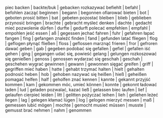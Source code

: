piec	backen | backte/buk | gebacken
rozkazywać	befiehlt | befahl | befohlen
zacząć	beginnen | begann | begonnen
ofiarować	bieten | bot | geboten
prosić	bitten | bat | gebeten
pozostać	bleiben | blieb | geblieben
przynosić	bringen | brachte | gebracht
myśleć	denken | dachte | gedacht
mieć pozwolenie	dürfen | durfte | gedurft
polecać	empfehlen | empfahl | empohlen
jeść	essen | aß | gegessen
jechać	fahren | fuhr | gefahren
łapać	fangen | fing | gefangen
znaleźć	finden | fand | gefunden
latać	fliegen | flog | geflogen
płynąć	fließen | floss | geflossen
marznąć	frieren	| fror | gefroren
dawać	geben | gab | gegeben
podobać się	gefallen | gefiel | gefallen
iść	gehen | ging | gegangen
udać się, powieść	gelang | gelungen
rozkoszować się	genießen | genoss | genossen
wydarzać się	geschah | geschah | geschehen
wygrać	gewinnen | gewann | gewonnen
sięgać	greifen | griff | gegriffen
mieć	haben | hatte | gehabt
trzymać	halten | hielt | gehalten
podnosić	heben | hob | gehoben
nazywać się	heißen | hieß | geheißen
pomagać	helfen | half | geholfen
znać	kennen | kannte | gekannt
przyjść	kommen | kam | gekommen
móc, umieć	können | konnte | gekonnt
ładować	laden | lud | geladen
pozwalać, kazać	ließ | gelassen
biec	laufen | lief | gelaufen
cierpieć leiden | litt | gelitten
pożyczać	leihen | lieh | geliehen
leżeć	liegen | lag | gelegen
kłamać	lügen | log | gelogen
mierzyć	messen | maß | gemessen
lubić	mögen | mochte | gemocht
musieć	müssen | musste | gemusst
brać	nehmen | nahm | genommen 
	
